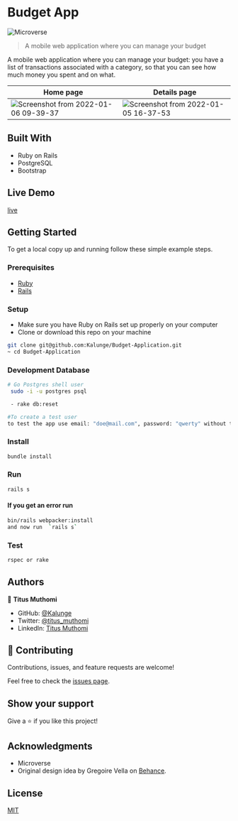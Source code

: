 # Budget App

![Microverse](https://img.shields.io/badge/Microverse-blueviolet)

> A mobile web application where you can manage your budget

A mobile web application where you can manage your budget: you have a list of transactions associated with a category, so that you can see how much money you spent and on what.

Home page | Details page
----------| ----------------
![Screenshot from 2022-01-06 09-39-37](https://user-images.githubusercontent.com/50773868/148354617-5e73f273-22ae-40af-8841-d62fae605940.png)| ![Screenshot from 2022-01-05 16-37-53](https://user-images.githubusercontent.com/50773868/148354639-6c612baf-cbb4-4a6c-a540-0b8302bdaeb5.png)







## Built With
- Ruby on Rails
- PostgreSQL
- Bootstrap 

## Live Demo
[live](https://bajeti-app.herokuapp.com/)

## Getting Started

To get a local copy up and running follow these simple example steps.

### Prerequisites

- [Ruby](https://www.ruby-lang.org/en/)
- [Rails](https://gorails.com/)

### Setup

- Make sure you have Ruby on Rails set up properly on your computer
- Clone or download this repo on your machine

```sh
git clone git@github.com:Kalunge/Budget-Application.git
~ cd Budget-Application

```

### Development Database

```sh
# Go Postgres shell user
 sudo -i -u postgres psql
```

```sh
 - rake db:reset
```

```sh
#To create a test user
to test the app use email: "doe@mail.com", password: "qwerty" without the quotes

```

### Install

```sh
bundle install
```

### Run

```sh
rails s
```

#### If you get an error run

```sh
bin/rails webpacker:install
and now run  `rails s`
```

### Test

```sh
rspec or rake
```

## Authors

👤 **Titus Muthomi**

- GitHub: [@Kalunge](https://github.com/Kalunge)
- Twitter: [@titus_muthomi](https://twitter.com/titus_muthomi)
- LinkedIn: [Titus Muthomi](https://www.linkedin.com/in/muthomi-titus-295024181/)

## 🤝 Contributing

Contributions, issues, and feature requests are welcome!

Feel free to check the [issues page]([../../issues/](https://github.com/Kalunge/Budget-Application/issues)).

## Show your support

Give a ⭐️ if you like this project!

## Acknowledgments

- Microverse
- Original design idea by Gregoire Vella on [Behance](https://www.behance.net/gregoirevella).

## License

[MIT](./LICENSE)
